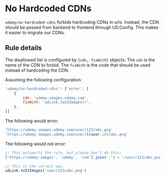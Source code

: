 # No Hardcoded CDNs

`udemy/no-hardcoded-cdns` forbids hardcoding CDNs in urls. Instead, the CDN should be passed from backend to frontend through UD.Config. This makes it easier to migrate our CDNs.

## Rule details

The disallowed list is configured by `{cdn, fixWith}` objects. The `cdn` is the name of the CDN to forbid. The `fixWith` is the code that should be used instead of hardcoding the CDN.

Assuming the following configuration:

```js
'udemy/no-hardcoded-cdns': ['error', [
    {
        cdn: 'udemy-images.udemy.com',
        fixWith: 'udLink.toS3Images()',
    },
]]
```

The following would error:

```js 
'https://udemy-images.udemy.com/user/123/abc.png'
`https://udemy-images.udemy.com/user/${user.id}/abc.png`
```

The following would not error:

```js
// This outsmarts the rule, but please don't do this!
['https://udemy-images', 'udemy', 'com'].join('.') + '/user/123/abc.png'

// This is the correct way.
udLink.toS3Images('user/123/abc.png')
```
